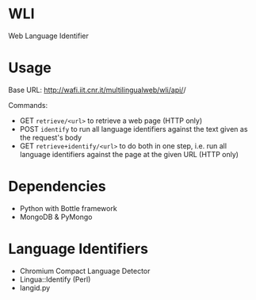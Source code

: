 WLI
===

Web Language Identifier

# Usage
Base URL: http://wafi.iit.cnr.it/multilingualweb/wli/api/<command>/<parameters>

Commands:
- GET `retrieve/<url>` to retrieve a web page (HTTP only)
- POST `identify` to run all language identifiers against the text given as the request's body
- GET `retrieve+identify/<url>` to do both in one step, i.e. run all language identifiers against the page at the given URL (HTTP only)

# Dependencies
- Python with Bottle framework
- MongoDB & PyMongo

# Language Identifiers
- Chromium Compact Language Detector
- Lingua::Identify (Perl)
- langid.py